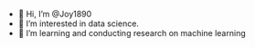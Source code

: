 - 👋 Hi, I’m @Joy1890
- 👀 I’m interested in data science.
- 🌱 I’m learning and conducting research on machine learning


<!---
Joy1890/Joy1890 is a ✨ special ✨ repository because its `README.md` (this file) appears on your GitHub profile.
You can click the Preview link to take a look at your changes.
--->
